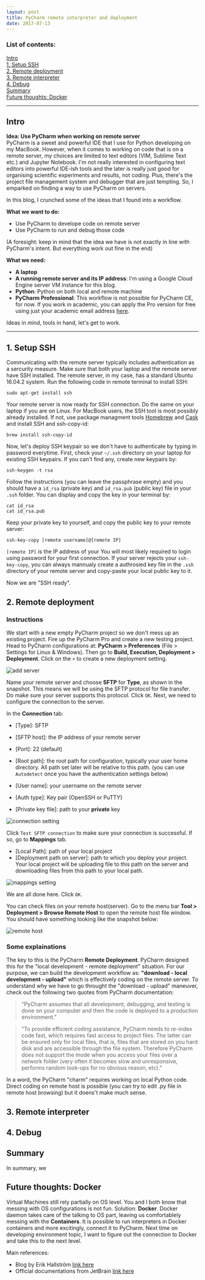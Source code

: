 ```yaml
---
layout: post
title: PyCharm remote interpreter and deployment
date: 2017-07-13
---
```


### List of contents:  
[Intro](#intro)  
[1. Setup SSH](#1-setup-ssh)  
[2. Remote deployment](#2-remote-deployment)  
[3. Remote interpreter](#3-remote-interpreter)  
[4. Debug](#4-debug)  
[Summary](#summary)  
[Future thoughts: Docker](#future-thoughts-docker)  

---

## Intro
**Idea: Use PyCharm when working on remote server**  
PyCharm is a sweet and powerful IDE that I use for Python developing on my MacBook. However, when it comes to working on code that is on a remote server, my choices are limited to text editors (VIM, Sublime Text etc.) and Jupyter Notebook. I'm not really interested in configuring text editors into powerful IDE-ish tools and the later is really just good for organising scientific experiments and results, not coding. Plus, there's the project file management system and debugger that are just tempting. So, I emparked on finding a way to use PyCharm on servers.

In this blog, I crunched some of the ideas that I found into a workflow.

**What we want to do:**  
- Use PyCharm to develope code on remote server
- Use PyCharm to run and debug those code

(A foresight: keep in mind that the idea we have is not exactly in line with PyCharm's intent. But everything work out fine in the end)

**What we need:**  
- **A laptop**
- **A running remote server and its IP address**: I'm using a Google Cloud Engine server VM instance for this blog.
- **Python**: Python on both local and remote machine
- **PyCharm Professional**: This workflow is not possible for PyCharm CE, for now. If you work in academic, you can apply the Pro version for free using just your academic email address [here](https://www.jetbrains.com/student/).

Ideas in mind, tools in hand, let's get to work.

---

## 1. Setup SSH
Communicating with the remote server typically includes authentication as a sercurity measure. Make sure that both your laptop and the remote server have SSH installed. The remote server, in my case, has a standard Ubuntu 16.04.2 system. Run the following code in remote terminal to install SSH:
```
sudo apt-get install ssh
```
Your remote server is now ready for SSH connection. Do the same on your laptop if you are on Linux. For MacBook users, the SSH tool is most possibly already installed. If not, use package managment tools [Homebrew](https://brew.sh) and [Cask](https://caskroom.github.io) and install SSH and ssh-copy-id:

```
brew install ssh-copy-id
```  
Now, let's deploy SSH keypair so we don't have to authenticate by typing in password everytime. First, check your `~/.ssh` directory on your laptop for existing SSH keypairs. If you can't find any, create new keypairs by:

```
ssh-keygen -t rsa
```

Follow the instructions (you can leave the passphrase empty) and you should have a `id_rsa` (private key) and `id_rsa.pub` (public key) file in your `.ssh` folder. You can display and copy the key in your terminal by:
```
cat id_rsa
cat id_rsa.pub
```
Keep your private key to yourself, and copy the public key to your remote server:
```
ssh-key-copy [remote username]@[remote IP]
```
`[remote IP]` is the IP address of your  You will most likely required to login using password for your first connection. If your server rejects your `ssh-key-copy`, you can always mannualy create a authrosied key file in the `.ssh` directory of your remote server and copy-paste your local public key to it.
  
Now we are "SSH ready".


## 2. Remote deployment
### Instructions
We start with a new empty PyCharm project so we don't mess up an existing project. Fire up the PyCharm Pro and create a new testing project. Head to PyCharm configurations at: **PyCharm > Preferences** (File > Settings for Linux & Windows). Then go to **Build, Execution, Deployment > Deployment**. Click on the `+` to create a new deployment setting. 

![add server](http://cs231n.github.io/assets/images/pycharm-remote/start-deploy.png)

Name your remote server and choose **SFTP** for **Type**, as shown in the snapshot. This means we will be using the SFTP protocol for file transfer. Do make sure your server supports this protocol. Click `OK`. Next, we need to configure the connection to the server.   

In the **Connection** tab:
- \[Type\]: SFTP
- \[SFTP host\]: the IP address of your remote server
- \[Port\]: 22 (default)
- \[Root path\]: the root path for configuration, typically your user home directory. All path set later will be relative to this path. (you can use `Autodetect` once you have the authentication settings below)

- \[User name\]: your username on the remote server
- \[Auth type\]: Key pair (OpenSSH or PuTTY)
- \[Private key file\]: path to your **private** key

![connection setting](http://cs231n.github.io/assets/images/pycharm-remote/connect-settings.png)

Click `Test SFTP connection` to make sure your connection is successful. If so, go to **Mappings** tab. 
- \[Local Path\]: path of your local project
- \[Deployment path on server\]: path to which you deploy your project. Your local project will be uploading file to this path on the server and downloading files from this path to your local path.  

![mappings setting](http://cs231n.github.io/assets/images/pycharm-remote/mappings.png)

We are all done here. Click `OK`.  

You can check files on your remote host(server). Go to the menu bar **Tool > Deployment > Browse Remote Host** to open the remote host file window. You should have something looking like the snapshot below:  

![remote host](http://cs231n.github.io/assets/images/pycharm-remote/deployed.png)


### Some explainations
The key to this is the PyCharm **Remote Deployment**. PyCharm designed this for the "local development - remote deployment" situation. For our purpose, we can build the development workflow as: **"download - local development - upload"** which is effectively coding on the remote server. To understand why we have to go throught the "download - upload" maneuver, check out the following two quotes from PyCharm documentation:

> "PyCharm assumes that all development, debugging, and testing is done on your computer and then the code is deployed to a production environment."

> "To provide efficient coding assistance, PyCharm needs to re-index code fast, which requires fast access to project files. The latter can be ensured only for local files, that is, files that are stored on you hard disk and are accessible through the file system. Therefore PyCharm does not support the mode when you access your files over a network folder (very often it becomes slow and unresponsive, performs random look-ups for no obvious reason, etc)."

In a word, the PyCharm "charm" requires working on local Python code. Direct coding on remote host is possible (you can try to edit .py file in remote host browsing) but it doens't make much sense.  


## 3. Remote interpreter



## 4. Debug


## Summary
In summary, we 

## Future thoughts: Docker
Virtual Machines still rely partially on OS level. You and I both know that messing with OS configurations is not fun. Solution: **Docker**. Docker daemon takes care of the talking to OS part, leaving us comfortablely messing with the **Containers**. It is possible to run interpreters in Docker containers and more excitingly, connect it to PyCharm. Next time on developing environment topic, I want to figure out the connection to Docker and take this to the next level.


Main references:
- Blog by Erik Hallström [link here](https://medium.com/@erikhallstrm/work-remotely-with-pycharm-tensorflow-and-ssh-c60564be862d)
- Official documentations from JetBrain [link here](https://www.jetbrains.com/help/pycharm/deploying-your-code.html)
